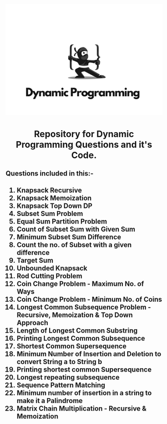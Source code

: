 [![Amit Kumar Sahoo's GitHub Banner](./images/code_ninja.png)](https://github.com/AmitSahoo45)
<h1 align="center">
Repository for Dynamic Programming Questions and it's Code.
</h1>

<h2>
Questions included in this:- 
<h2>

1. Knapsack Recursive
2. Knapsack Memoization
3. Knapsack Top Down DP
4. Subset Sum Problem 
5. Equal Sum Partition Problem
6. Count of Subset Sum with Given Sum
7. Minimum Subset Sum Difference
8. Count the no. of Subset with a given difference
9. Target Sum
10. Unbounded Knapsack 
11. Rod Cutting Problem 
12. Coin Change Problem - Maximum No. of Ways
13. Coin Change Problem - Minimum No. of Coins
14. Longest Common Subsequence Problem - Recursive, Memoization & Top Down Approach
15. Length of Longest Common **Substring**
16. Printing Longest Common Subsequence
17. Shortest Common Supersequence
18. Minimum Number of Insertion and Deletion to convert String a to String b
19. Printing shortest common Supersequence
20. Longest repeating subsequence
21. Sequence Pattern Matching
22. Minimum number of insertion in a string to make it a Palindrome
23. Matrix Chain Multiplication - Recursive & Memoization
